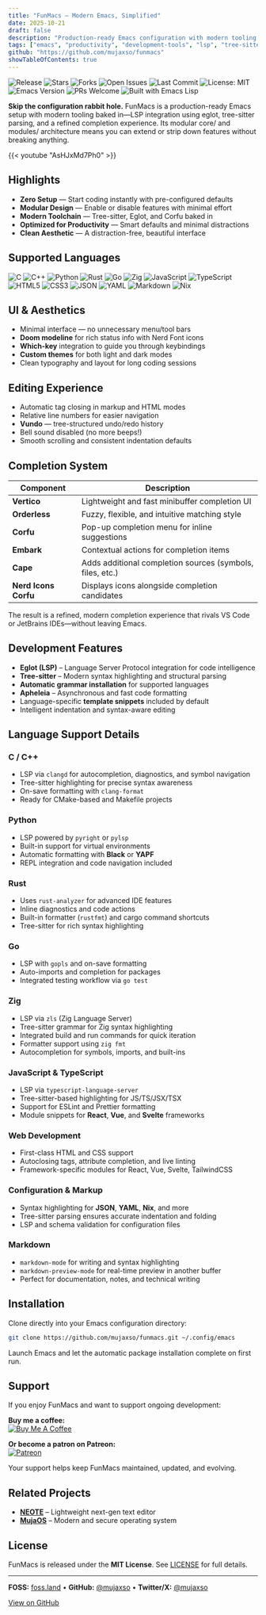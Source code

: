 ```yaml
---
title: "FunMacs — Modern Emacs, Simplified"
date: 2025-10-21
draft: false
description: "Production-ready Emacs configuration with modern tooling baked in—LSP integration using eglot, tree-sitter parsing, and refined completion experience. Modular architecture for ultimate flexibility."
tags: ["emacs", "productivity", "development-tools", "lsp", "tree-sitter", "elisp"]
github: "https://github.com/mujaxso/funmacs"
showTableOfContents: true
---
```


![Release](https://img.shields.io/github/v/release/mujaxso/funmacs?style=flat-square)
![Stars](https://img.shields.io/github/stars/mujaxso/funmacs?style=flat-square)
![Forks](https://img.shields.io/github/forks/mujaxso/funmacs?style=flat-square)
![Open Issues](https://img.shields.io/github/issues/mujaxso/funmacs?style=flat-square)
![Last Commit](https://img.shields.io/github/last-commit/mujaxso/funmacs?style=flat-square)
![License: MIT](https://img.shields.io/badge/License-MIT-green.svg)
![Emacs Version](https://img.shields.io/badge/Emacs-29%2B-blue.svg)
![PRs Welcome](https://img.shields.io/badge/PRs-welcome-brightgreen.svg)
![Built with Emacs Lisp](https://img.shields.io/badge/Made%20with-Emacs%20Lisp-orange.svg)

**Skip the configuration rabbit hole.** FunMacs is a production-ready Emacs setup with modern tooling baked in—LSP integration using eglot, tree-sitter parsing, and a refined completion experience. Its modular core/ and modules/ architecture means you can extend or strip down features without breaking anything.

{{< youtube "AsHJxMd7Ph0" >}}

## Highlights

- **Zero Setup** — Start coding instantly with pre-configured defaults
- **Modular Design** — Enable or disable features with minimal effort
- **Modern Toolchain** — Tree-sitter, Eglot, and Corfu baked in
- **Optimized for Productivity** — Smart defaults and minimal distractions
- **Clean Aesthetic** — A distraction-free, beautiful interface

## Supported Languages

![C](https://img.shields.io/badge/C-%2300599C.svg?style=for-the-badge&logo=c&logoColor=white)
![C++](https://img.shields.io/badge/C++-%2300599C.svg?style=for-the-badge&logo=c%2B%2B&logoColor=white)
![Python](https://img.shields.io/badge/Python-%2314354C.svg?style=for-the-badge&logo=python&logoColor=white)
![Rust](https://img.shields.io/badge/Rust-%23000000.svg?style=for-the-badge&logo=rust&logoColor=white)
![Go](https://img.shields.io/badge/Go-%2300ADD8.svg?style=for-the-badge&logo=go&logoColor=white)
![Zig](https://img.shields.io/badge/Zig-%23000000.svg?style=for-the-badge&logo=zig&logoColor=white)
![JavaScript](https://img.shields.io/badge/JavaScript-%23F7DF1E.svg?style=for-the-badge&logo=javascript&logoColor=black)
![TypeScript](https://img.shields.io/badge/TypeScript-%23007ACC.svg?style=for-the-badge&logo=typescript&logoColor=white)
![HTML5](https://img.shields.io/badge/HTML5-%23E34F26.svg?style=for-the-badge&logo=html5&logoColor=white)
![CSS3](https://img.shields.io/badge/CSS3-%231572B6.svg?style=for-the-badge&logo=css3&logoColor=white)
![JSON](https://img.shields.io/badge/JSON-%23FFF.svg?style=for-the-badge&logo=json&logoColor=black)
![YAML](https://img.shields.io/badge/YAML-%23000000.svg?style=for-the-badge&logo=yaml&logoColor=white)
![Markdown](https://img.shields.io/badge/Markdown-%23000000.svg?style=for-the-badge&logo=markdown&logoColor=white)
![Nix](https://img.shields.io/badge/Nix-%23000000.svg?style=for-the-badge&logo=nixos&logoColor=white)

## UI & Aesthetics

- Minimal interface — no unnecessary menu/tool bars
- **Doom modeline** for rich status info with Nerd Font icons
- **Which-key** integration to guide you through keybindings
- **Custom themes** for both light and dark modes
- Clean typography and layout for long coding sessions

## Editing Experience

- Automatic tag closing in markup and HTML modes
- Relative line numbers for easier navigation
- **Vundo** — tree-structured undo/redo history
- Bell sound disabled (no more beeps!)
- Smooth scrolling and consistent indentation defaults

## Completion System

| Component | Description |
|-----------|-------------|
| **Vertico** | Lightweight and fast minibuffer completion UI |
| **Orderless** | Fuzzy, flexible, and intuitive matching style |
| **Corfu** | Pop-up completion menu for inline suggestions |
| **Embark** | Contextual actions for completion items |
| **Cape** | Adds additional completion sources (symbols, files, etc.) |
| **Nerd Icons Corfu** | Displays icons alongside completion candidates |

The result is a refined, modern completion experience that rivals VS Code or JetBrains IDEs—without leaving Emacs.

## Development Features

- **Eglot (LSP)** – Language Server Protocol integration for code intelligence
- **Tree-sitter** – Modern syntax highlighting and structural parsing
- **Automatic grammar installation** for supported languages
- **Apheleia** – Asynchronous and fast code formatting
- Language-specific **template snippets** included by default
- Intelligent indentation and syntax-aware editing

## Language Support Details

### C / C++

- LSP via `clangd` for autocompletion, diagnostics, and symbol navigation
- Tree-sitter highlighting for precise syntax awareness
- On-save formatting with `clang-format`
- Ready for CMake-based and Makefile projects

### Python

- LSP powered by `pyright` or `pylsp`
- Built-in support for virtual environments
- Automatic formatting with **Black** or **YAPF**
- REPL integration and code navigation included

### Rust

- Uses `rust-analyzer` for advanced IDE features
- Inline diagnostics and code actions
- Built-in formatter (`rustfmt`) and cargo command shortcuts
- Tree-sitter for rich syntax highlighting

### Go

- LSP with `gopls` and on-save formatting
- Auto-imports and completion for packages
- Integrated testing workflow via `go test`

### Zig

- LSP via `zls` (Zig Language Server)
- Tree-sitter grammar for Zig syntax highlighting
- Integrated build and run commands for quick iteration
- Formatter support using `zig fmt`
- Autocompletion for symbols, imports, and built-ins

### JavaScript & TypeScript

- LSP via `typescript-language-server`
- Tree-sitter-based highlighting for JS/TS/JSX/TSX
- Support for ESLint and Prettier formatting
- Module snippets for **React**, **Vue**, and **Svelte** frameworks

### Web Development

- First-class HTML and CSS support
- Autoclosing tags, attribute completion, and live linting
- Framework-specific modules for React, Vue, Svelte, TailwindCSS

### Configuration & Markup

- Syntax highlighting for **JSON**, **YAML**, **Nix**, and more
- Tree-sitter parsing ensures accurate indentation and folding
- LSP and schema validation for configuration files

### Markdown

- `markdown-mode` for writing and syntax highlighting
- `markdown-preview-mode` for real-time preview in another buffer
- Perfect for documentation, notes, and technical writing

## Installation

Clone directly into your Emacs configuration directory:

```bash
git clone https://github.com/mujaxso/funmacs.git ~/.config/emacs
```


Launch Emacs and let the automatic package installation complete on first run.

## Support

If you enjoy FunMacs and want to support ongoing development:

**Buy me a coffee:**  
[![Buy Me A Coffee](https://www.buymeacoffee.com/assets/img/custom_images/purple_img.png)](https://buymeacoffee.com/mujaxso)

**Or become a patron on Patreon:**  
[![Patreon](https://c5.patreon.com/external/logo/become_a_patron_button@2x.png)](https://www.patreon.com/mujaxso)

Your support helps keep FunMacs maintained, updated, and evolving.

## Related Projects

- [**NEOTE**](https://github.com/mujaxso/neote) – Lightweight next-gen text editor
- [**MujaOS**](https://github.com/mujaxso/mujaos) – Modern and secure operating system

## License

FunMacs is released under the **MIT License**. See [LICENSE](https://github.com/mujaxso/funmacs/blob/main/LICENSE) for full details.

---

**FOSS:** [foss.land](https://www.foss.land) • **GitHub:** [@mujaxso](https://github.com/mujaxso) • **Twitter/X:** [@mujaxso](https://twitter.com/mujaxso)

[View on GitHub](https://github.com/mujaxso/funmacs)
